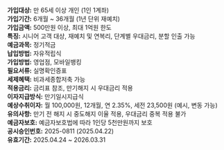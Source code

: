 **가입대상:** 만 65세 이상 개인 (1인 1계좌)  
**가입기간:** 6개월 ~ 36개월 (1년 단위 재예치)  
**가입금액:** 500만원 이상, 최대 1억원 한도  
**특징:** 시니어 고객 대상, 재예치 및 연복리, 단계별 우대금리, 분할 인출 가능  
**예금과목:** 정기적금  
**납입방법:** 자유적립식  
**가입방법:** 영업점, 모바일뱅킹  
**필요서류:** 실명확인증표  
**세제혜택:** 비과세종합저축 가능  
**적용금리:** 금리표 참조, 만기해지 시 우대금리 적용  
**이자지급방식:** 만기일시지급식  
**예상수취이자:** 월 100,000원, 12개월, 연 2.35%, 세전 23,500원 (예시, 변동 가능)  
**유의사항:** 만기 전 해지 시 중도해지 이율 적용, 우대금리 중복 적용 불가  
**예금자보호:** 예금자보호법에 따라 1인당 5천만원까지 보호  
**공시승인번호:** 2025-0811 (2025.04.22)  
**유효기간:** 2025.04.24 ~ 2026.03.31